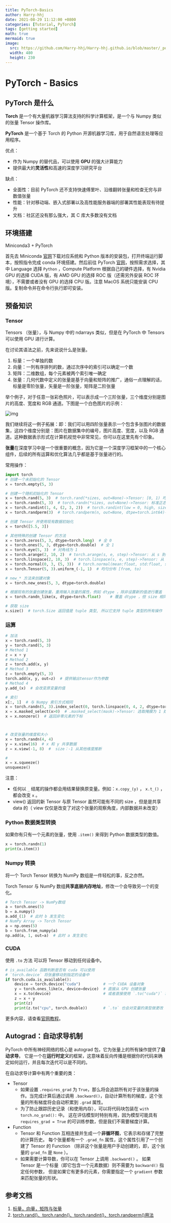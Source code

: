 ```yaml
---
title: PyTorch-Basics
author: Harry-hhj
date: 2021-08-29 11:12:00 +0800
categories: [Tutorial, PyTorch]
tags: [getting started]
math: true
mermaid: true
image:
  src: https://github.com/Harry-hhj/Harry-hhj.github.io/blob/master/_posts/2021-8-29-Pytorch-Basics.assets/pytorch.jpeg?raw=true
  width: 480
  height: 230
---
```




# PyTorch - Basics

## PyTorch 是什么

**Torch** 是一个有大量机器学习算法支持的科学计算框架，是一个与 Numpy 类似的张量 Tensor 操作库。

**PyTorch** 是一个基于 Torch 的 Python 开源机器学习库，用于自然语言处理等应用程序。

优点：

-   作为 Numpy 的替代品，可以使用 **GPU** 的强大计算能力
-   提供最大的**灵活性**和高速的深度学习研究平台

缺点：

-   全面性：目前 PyTorch 还不支持快速傅里叶、沿维翻转张量和检查无穷与非数值张量
-   性能：针对移动端、嵌入式部署以及高性能服务器端的部署其性能表现有待提升
-   文档：社区还没有那么强大，其 C 库大多数没有文档

## 环境搭建

Miniconda3 + PyTorch

首先去 Miniconda [官网](https://docs.conda.io/en/latest/miniconda.html)下载对应系统和 Python 版本的安装包，打开终端运行脚本，按照指令完成 conda 环境搭建。然后前往 PyTorch [官网](https://pytorch.org)，按照需求选择，其中 Language 选择 `Python` ，Compute Platform 根据自己的硬件选择，有 Nvidia GPU 的选择 CUDA 版，有 AMD GPU 的选择 ROC 版（还需另外安装 ROC 环境），不需要或者没有 GPU 的选择 CPU 版。注意 MacOS 系统只能安装 CPU 版。复制命令并在命令行执行即可安装。



## 预备知识

### Tensor

Tensors （张量），与 Numpy 中的 ndarrays 类似，但是在 PyTorch 中 Tensors 可以使用 GPU 进行计算。

在讨论其语法之前，先来说说什么是张量。

1.   标量：一个单独的数
2.   向量：一列有序排列的数，通过次序中的索引可以确定一个数
3.   矩阵：二维数组，每个元素被两个索引唯一确定
4.   张量：几何代数中定义的张量是基于向量和矩阵的推广，通俗一点理解的话，标量是零阶张量，矢量是一阶张量，矩阵是二阶张量

举个例子，对于任意一张彩色照片，可以表示成一个三阶张量，三个维度分别是图片的高度、宽度和 RGB 通道。下图是一个白色图片的示例：

![img](2021-8-29-Pytorch-Basics.assets/640.jpeg)

我们继续将这一例子拓展：即：我们可以用四阶张量表示一个包含多张图片的数据集，这四个维度分别是：图片在数据集中的编号，图片高度、宽度，以及 RGB 通道。这种数据表示形式在计算机视觉中非常常见，你可以在这里先有个印象。

**张量**在深度学习中是一个很重要的概念，因为它是一个深度学习框架中的一个核心组件，后续的所有运算和优化算法几乎都是基于张量进行的。



常用操作：

```python
import torch
# 创建一个未初始化的 Tensor
x = torch.empty(5, 3)

# 创建一个随机初始化的 Tensor
x = torch.rand(5, 3)  # torch.rand(*sizes, out=None)->Tensor: [0, 1) 均匀分布
x = torch.randn(5, 3)  # torch.randn(*sizes, out=None)->Tensor: 标准正态分布（均值为 0 ，方差为 1 ，即高斯白噪声）
x = torch.randint(1, 4, (2, 3, 2))  # torch.randint(low = 0, high, size, out=None, dtype=None)->Tensor: 整数范围 [low, high)
x = torch.randperm(3)  # torch.randperm(n, out=None, dtpe=torch.int64)->LongTensor: 1 到 n 这些数的一个随机序列

# 创建 Tensor 并使用现有数据初始化
x = torch([5.5, 3])

# 其他特殊的创建 Tensor 的方法
x = torch.zeros(5, 3, dtype=torch.long)  # 全 0 
x = torch.ones(5, 3, dtype=torch.double)  # 全 1 
x = torch.eye(5, 3)  # 对角线为 1 
x = torch.arange(2, 10, 2)  # torch.arange(s, e, step)->Tensor: 从 s 到 e ，步长为 step 
x = torch.linspace(2, 10, 3)  # torch.linspace(s, e, step)->Tensor: 从 s 到 e ，均匀切分成 steps 份
x = torch.normal(0, 3, (5, 3))  # torch.normal(mean:float, std:float, size:tuple)->Tensor: 均值为 mean ，方差为 std ，大小为 size 
x = torch.Tensor(5, 3).uniform_(-1, 1)  # 均匀分布 [from, to)

# new_* 方法来创建对象
x = torch.new_ones(5, 3, dtype=torch.double)

# 根据现有的张量创建张量，重用输入张量的属性，例如 dtype ，除非设置新的值进行覆盖
x = torch.randn_like(x, dtype=torch.float)    # 覆盖 dtype ，但 size 相同

# 获取 size
x.size()  # torch.Size 返回值是 tuple 类型, 所以它支持 tuple 类型的所有操作
```



### 运算

```python
# 加法
x = torch.rand(5, 3)
y = torch.rand(5, 3)
# Method 1
z = x + y
# Method 2
z = torch.add(x, y)
# Method 3
z = torch.empty(5, 3)
torch.add(x, y, out=z)  # 提供输出tensor作为参数
# Method 4
y.add_(x)  # 会改变原变量的值

# 索引
x[:, 1]  # 与 Numpy 索引方式相同
x = torch.randn(5, 3).index_select(0, torch.linspace(0, 4, 2, dtype=torch.int32))  # .index_select(dim:int, index:Tensor(int32/64))->Tensor: 从 dim 维选取 index 的数据
x = x.masked_select(x>0)  # .masked_select(mask)->Tensor: 选取掩膜为 1 处的元素，不保留原始位置信息
x = x.nonzero()  # 返回非零元素的下标



# 改变张量的维度和大小
x = torch.randn(4, 4)
y = x.view(16)  # x 和 y 共享数据
z = x.view(-1, 8)  #  size：-1 从其他维度推断

# 
x = x.squeeze()
unsqueeze()
```

注意：

-   任何以 `_` 结尾的操作都会用结果替换原变量。例如：`x.copy_(y)` ， `x.t_()` ，都会改变 `x` 。
-   view() 返回的新 Tensor 与原 Tensor 虽然可能有不同的 size ，但是是共享 data 的（ view 仅仅是改变了对这个张量的观察角度，内部数据并未改变）



### Python 数据类型转换

如果你有只有一个元素的张量，使用 `.item()` 来得到 Python 数据类型的数值。

```python
x = torch.randn(1)
print(x.item())
```



### Numpy 转换

将一个 Torch Tensor 转换为 NumPy 数组是一件轻松的事，反之亦然。

Torch Tensor 与 NumPy 数组**共享底层内存地址**，修改一个会导致另一个的变化。

```python
# Torch Tensor -> NumPy数组
a = torch.ones(5)
b = a.numpy()
a.add_(1)  # 此时 b 发生变化
# NumPy Array -> Torch Tensor
a = np.ones(5)
b = torch.from_numpy(a)
np.add(a, 1, out=a)  # 此时 a 发生变化
```



### CUDA

使用 `.to` 方法 可以将 Tensor 移动到任何设备中。

```python
# is_available 函数判断是否有 cuda 可以使用
# `torch.device` 将张量移动到指定的设备中
if torch.cuda.is_available():
    device = torch.device("cuda")          # 一个 CUDA 设备对象
    y = torch.ones_like(x, device=device)  # 直接从 GPU 创建张量
    x = x.to(device)                       # 或者直接使用 `.to("cuda")` 将张量移动到 cuda 中
    z = x + y
    print(z)
    print(z.to("cpu", torch.double))       # `.to` 也会对变量的类型做更改
```



更多内容，请查看[官网教程](https://pytorch.org/docs/torch)。



## Autograd：自动求导机制

PyTorch 中所有神经网络的核心是 autograd 包，它为张量上的所有操作提供了**自动求导**。 它是一个在**运行时定义**的框架，这意味着反向传播是根据你的代码来确定如何运行，并且每次迭代可以是不同的。

在自动求导计算中有两个重要的类：

-   Tensor
    -   如果设置 `.requires_grad` 为 `True`，那么将会追踪所有对于该张量的操作。当完成计算后通过调用 `.backward()`，自动计算所有的梯度，这个张量的所有梯度将会自动积累到 `.grad` 属性。
    -   为了防止跟踪历史记录（和使用内存），可以将代码块包装在 `with torch.no_grad():` 中。 这在评估模型时特别有用，因为模型可能具有 `requires_grad = True` 的可训练参数，但是我们不需要梯度计算。
-   Function
    -   Tensor 和 Function 互相连接并生成一个**非循环图**，它表示和存储了完整的计算历史。 每个张量都有一个 `.grad_fn` 属性，这个属性引用了一个创建了 Tensor 的 Function （除非这个张量是用户手动创建的，即，这个张量的 `grad_fn` 是 `None` ）。
    -   如果需要计算导数，你可以在 Tensor 上调用 `.backward()` 。 如果 Tensor 是一个标量（即它包含一个元素数据）则不需要为 `backward()` 指定任何参数， 但是如果它有更多的元素，你需要指定一个 `gradient`  参数来匹配张量的形状。







## 参考文档

1.   [标量，向量，矩阵与张量](https://www.jianshu.com/p/abe7515c6c7f)
2.   [torch.rand()、torch.randn()、torch.randint()、torch.randperm()用法](https://blog.csdn.net/leilei7407/article/details/107710852)

